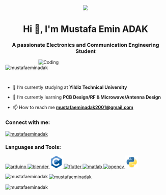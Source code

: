 <div align="center">
  <img src="https://upload.wikimedia.org/wikipedia/commons/thumb/5/51/Rotating_marine_radar_-_rotating_waveguide_antenna.gif/640px-Rotating_marine_radar_-_rotating_waveguide_antenna.gif" />
</div>
<h1 align="center">Hi 👋, I'm Mustafa Emin ADAK</h1>
<h3 align="center">A passionate Electronics and Communication Engineering Student</h3>
<img align="right" alt="Coding" width="400" src="https://www.asisonline.org/globalassets/security-management/security-technology/2022/august/0822-sectech-shooting-detection.gif">

<p align="left"> <img src="https://komarev.com/ghpvc/?username=mustafaeminadak&label=Profile%20views&color=0e75b6&style=flat" alt="mustafaeminadak" /> </p>

<p align="left"> <a href="https://twitter.com/" target="blank"><img src="https://img.shields.io/twitter/follow/?logo=twitter&style=for-the-badge" alt="" /></a> </p>

- 🔭 I’m currently studying at **Yildiz Technical University**

- 🌱 I’m currently learning **PCB Design/RF & Microwave/Antenna Design**

- 📫 How to reach me **mustafaeminadak2001@gmail.com**

<h3 align="left">Connect with me:</h3>
<p align="left">
<a href="https://linkedin.com/in/mustafaeminadak" target="blank"><img align="center" src="https://raw.githubusercontent.com/rahuldkjain/github-profile-readme-generator/master/src/images/icons/Social/linked-in-alt.svg" alt="mustafaeminadak" height="30" width="40" /></a>
</p>

<h3 align="left">Languages and Tools:</h3>
<p align="left"> <a href="https://www.arduino.cc/" target="_blank" rel="noreferrer"> <img src="https://cdn.worldvectorlogo.com/logos/arduino-1.svg" alt="arduino" width="40" height="40"/> </a> <a href="https://www.blender.org/" target="_blank" rel="noreferrer"> <img src="https://download.blender.org/branding/community/blender_community_badge_white.svg" alt="blender" width="40" height="40"/> </a> <a href="https://www.cprogramming.com/" target="_blank" rel="noreferrer"> <img src="https://raw.githubusercontent.com/devicons/devicon/master/icons/c/c-original.svg" alt="c" width="40" height="40"/> </a> <a href="https://flutter.dev" target="_blank" rel="noreferrer"> <img src="https://www.vectorlogo.zone/logos/flutterio/flutterio-icon.svg" alt="flutter" width="40" height="40"/> </a> <a href="https://www.mathworks.com/" target="_blank" rel="noreferrer"> <img src="https://upload.wikimedia.org/wikipedia/commons/2/21/Matlab_Logo.png" alt="matlab" width="40" height="40"/> </a> <a href="https://opencv.org/" target="_blank" rel="noreferrer"> <img src="https://www.vectorlogo.zone/logos/opencv/opencv-icon.svg" alt="opencv" width="40" height="40"/> </a> <a href="https://www.python.org" target="_blank" rel="noreferrer"> <img src="https://raw.githubusercontent.com/devicons/devicon/master/icons/python/python-original.svg" alt="python" width="40" height="40"/> </a> </p>

<p><img align="left" src="https://github-readme-stats.vercel.app/api/top-langs?username=mustafaeminadak&show_icons=true&locale=en&layout=compact" alt="mustafaeminadak" /></p>

<p>&nbsp;<img align="center" src="https://github-readme-stats.vercel.app/api?username=mustafaeminadak&show_icons=true&locale=en" alt="mustafaeminadak" /></p>

<p><img align="center" src="https://github-readme-streak-stats.herokuapp.com/?user=mustafaeminadak&" alt="mustafaeminadak" /></p>

















